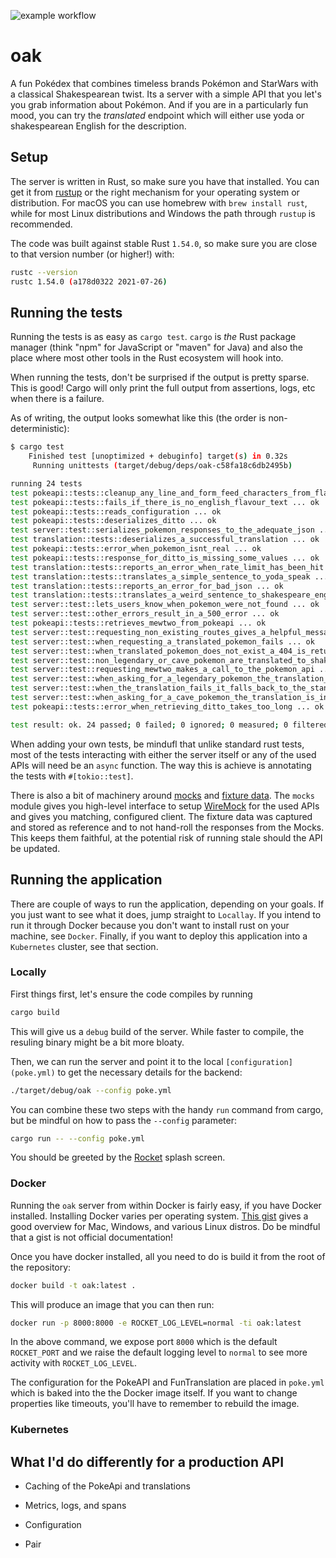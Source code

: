 ![example workflow](https://github.com/felipesere/oak/actions/workflows/actions.yml/badge.svg)

# oak
A fun Pokédex that combines timeless brands Pokémon and StarWars with a classical Shakespearean twist.
Its a server with a simple API that you let's you grab information about Pokémon.
And if you are in a particularly fun mood, you can try the _translated_ endpoint which will
either use yoda or shakespearean English for the description.

## Setup

The server is written in Rust, so make sure you have that installed.
You can get it from [rustup](https://rustup.rs) or the right mechanism for your
operating system or distribution.
For macOS you can use homebrew with `brew install rust`, while for most Linux distributions and Windows
the path through `rustup` is recommended.

The code was built against stable Rust `1.54.0`, so make sure you are close to that version number (or higher!)
with:
```sh
rustc --version
rustc 1.54.0 (a178d0322 2021-07-26)
```

## Running the tests

Running the tests is as easy as `cargo test`.
`cargo` is _the_ Rust package manager (think "npm" for JavaScript or "maven" for Java) and also the place where
most other tools in the Rust ecosystem will hook into.

When running the tests, don't be surprised if the output is pretty sparse.
This is good! Cargo will only print the full output from assertions, logs, etc when there is a failure.

As of writing, the output looks somewhat like this (the order is non-deterministic):

```sh
$ cargo test
    Finished test [unoptimized + debuginfo] target(s) in 0.32s
     Running unittests (target/debug/deps/oak-c58fa18c6db2495b)

running 24 tests
test pokeapi::tests::cleanup_any_line_and_form_feed_characters_from_flavour_text ... ok
test pokeapi::tests::fails_if_there_is_no_english_flavour_text ... ok
test pokeapi::tests::reads_configuration ... ok
test pokeapi::tests::deserializes_ditto ... ok
test server::test::serializes_pokemon_responses_to_the_adequate_json ... ok
test translation::tests::deserializes_a_successful_translation ... ok
test pokeapi::tests::error_when_pokemon_isnt_real ... ok
test pokeapi::tests::response_for_ditto_is_missing_some_values ... ok
test translation::tests::reports_an_error_when_rate_limit_has_been_hit ... ok
test translation::tests::translates_a_simple_sentence_to_yoda_speak ... ok
test translation::tests::reports_an_error_for_bad_json ... ok
test translation::tests::translates_a_weird_sentence_to_shakespeare_english ... ok
test server::test::lets_users_know_when_pokemon_were_not_found ... ok
test server::test::other_errors_result_in_a_500_error ... ok
test pokeapi::tests::retrieves_mewtwo_from_pokeapi ... ok
test server::test::requesting_non_existing_routes_gives_a_helpful_message_with_examples ... ok
test server::test::when_requesting_a_translated_pokemon_fails ... ok
test server::test::when_translated_pokemon_does_not_exist_a_404_is_returned ... ok
test server::test::non_legendary_or_cave_pokemon_are_translated_to_shakespearan_english ... ok
test server::test::requesting_mewtwo_makes_a_call_to_the_pokemon_api ... ok
test server::test::when_asking_for_a_legendary_pokemon_the_translation_is_in_yoda_speak ... ok
test server::test::when_the_translation_fails_it_falls_back_to_the_standard_description ... ok
test server::test::when_asking_for_a_cave_pokemon_the_translation_is_in_yoda_speak ... ok
test pokeapi::tests::error_when_retrieving_ditto_takes_too_long ... ok

test result: ok. 24 passed; 0 failed; 0 ignored; 0 measured; 0 filtered out; finished in 0.10s
```

When adding your own tests, be mindufl that unlike standard rust tests, most of the tests interacting
with either the server itself or any of the used APIs will need be an `async` function.
The way this is achieve is annotating the tests with `#[tokio::test]`.

There is also a bit of machinery around [mocks](src/mocks.rs) and [fixture data](fixtures).
The `mocks` module gives you high-level interface to setup [WireMock](https://github.com/LukeMathWalker/wiremock-rs) for the used APIs and gives you matching, configured client.
The fixture data was captured and stored as reference and to not hand-roll the responses from the Mocks.
This keeps them faithful, at the potential risk of running stale should the API be updated.

## Running the application

There are couple of ways to run the application, depending on your goals.
If you just want to see what it does, jump straight to `Locallay`.
If you intend to run it through Docker because you don't want to install rust on your machine, see `Docker`.
Finally, if you want to deploy this application into a `Kubernetes` cluster, see that section.

### Locally

First things first, let's ensure the code compiles by running

```sh
cargo build
```

This will give us a `debug` build of the server.
While faster to compile, the resuling binary might be a bit more bloaty.

Then, we can run the server and point it to the local `[configuration](poke.yml)` to get the necessary
details for the backend:

```sh
./target/debug/oak --config poke.yml
```

You can combine these two steps with the handy `run` command from cargo, but be mindful on how to pass the `--config` parameter:

```sh
cargo run -- --config poke.yml
```

You should be greeted by the [Rocket](https://rocket.rs) splash screen.

### Docker

Running the `oak` server from within Docker is fairly easy, if you have Docker installed.
Installing Docker varies per operating system. [This gist](https://gist.github.com/rstacruz/297fc799f094f55d062b982f7dac9e41) gives a good overview
for Mac, Windows, and various Linux distros. Do be mindful that a gist is not official documentation!

Once you have docker installed, all you need to do is build it from the root of the repository:
```sh
docker build -t oak:latest .
```

This will produce an image that you can then run:
```sh
docker run -p 8000:8000 -e ROCKET_LOG_LEVEL=normal -ti oak:latest
```

In the above command, we expose port `8000` which is the default `ROCKET_PORT` and we raise the default logging
level to `normal` to see more activity with `ROCKET_LOG_LEVEL`.

The configuration for the PokeAPI and FunTranslation are placed in `poke.yml` which is baked into the
the Docker image itself.
If you want to change properties like timeouts, you'll have to remember to rebuild the image.

### Kubernetes

## What I'd do differently for a production API

* Caching of the PokeApi and translations

* Metrics, logs, and spans

* Configuration

* Pair
